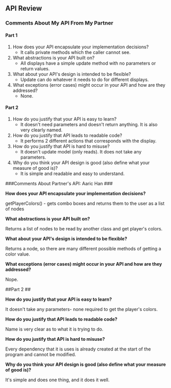 ## API Review

### Comments About My API From My Partner
#### Part 1

1. How does your API encapsulate your implementation decisions?
    * It calls private methods which the caller cannot see.
2. What abstractions is your API built on?
    * All displays have a simple update method with no parameters or return values.
3. What about your API's design is intended to be flexible?
    * Update can do whatever it needs to do for different displays.
4. What exceptions (error cases) might occur in your API and how are they addressed?
    * None.

#### Part 2

1. How do you justify that your API is easy to learn?
    * It doesn't need parameters and doesn't return anything. It is also very clearly named.
2. How do you justify that API leads to readable code?
    * It performs 2 different actions that corresponds with the display.
3. How do you justify that API is hard to misuse?
    * It doesn't update model (only reads). It does not take any parameters.
4. Why do you think your API design is good (also define what your measure of good is)?
    * It is simple and readable and easy to understand.


###Comments About Partner's API: Aaric Han ###

**How does your API encapsulate your implementation decisions?**

getPlayerColors() - gets combo boxes and returns them to the user as a list of nodes


**What abstractions is your API built on?**

Returns a list of nodes to be read by another class and get player's colors.

**What about your API's design is intended to be flexible?**

Returns a node, so there are many different possible methods of getting a color value.

**What exceptions (error cases) might occur in your API and how are they addressed?**

Nope.

##Part 2 ##

**How do you justify that your API is easy to learn?**

It doesn't take any parameters- none required to get the player's colors.

**How do you justify that API leads to readable code?**

Name is very clear as to what it is trying to do.

**How do you justify that API is hard to misuse?**

Every dependency that it is uses is already created at the start of the program and cannot be modified.

**Why do you think your API design is good (also define what your measure of good is)?**

It's simple and does one thing, and it does it well.